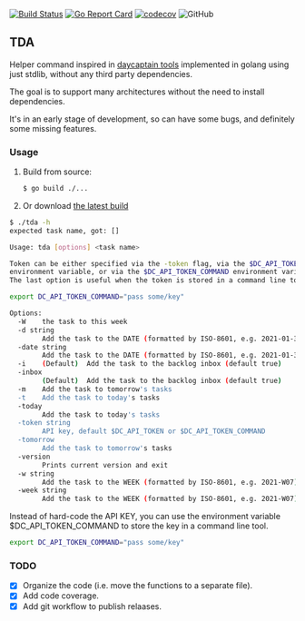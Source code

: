 [![Build Status](https://github.com/daycaptain/daycaptain-tools-go/workflows/Go%20CI/badge.svg)](https://github.com/daycaptain/daycaptain-tools-go/actions?workflow=Go%20CI)
[![Go Report Card](https://goreportcard.com/badge/github.com/daycaptain/daycaptain-tools-go)](https://goreportcard.com/report/github.com/daycaptain/daycaptain-tools-go)
[![codecov](https://codecov.io/gh/daycaptain/daycaptain-tools-go/branch/master/graph/badge.svg?token=8UPQNA4E34)](https://codecov.io/gh/daycaptain/daycaptain-tools-go) 
![GitHub](https://img.shields.io/github/license/daycaptain/daycaptain-tools-go)




## TDA

Helper command inspired in [daycaptain tools](https://github.com/daycaptain/tools/) implemented in golang using just 
stdlib, without any third party dependencies.

The goal is to support many architectures without the need to install dependencies.

It's in an early stage of development, so can have some bugs, and definitely some missing features.

### Usage

1. Build from source:
    ```sh
    $ go build ./...
    ```
2. Or download [the latest build](https://github.com//daycaptain-tools-go/releases)

```sh
$ ./tda -h
expected task name, got: []

Usage: tda [options] <task name>

Token can be either specified via the -token flag, via the $DC_API_TOKEN 
environment variable, or via the $DC_API_TOKEN_COMMAND environment variable.
The last option is useful when the token is stored in a command line tool, e.g.

export DC_API_TOKEN_COMMAND="pass some/key"

Options:
  -W	the task to this week
  -d string
    	Add the task to the DATE (formatted by ISO-8601, e.g. 2021-01-31)
  -date string
    	Add the task to the DATE (formatted by ISO-8601, e.g. 2021-01-31)
  -i	(Default)  Add the task to the backlog inbox (default true)
  -inbox
    	(Default)  Add the task to the backlog inbox (default true)
  -m	Add the task to tomorrow's tasks
  -t	Add the task to today's tasks
  -today
    	Add the task to today's tasks
  -token string
    	API key, default $DC_API_TOKEN or $DC_API_TOKEN_COMMAND
  -tomorrow
    	Add the task to tomorrow's tasks
  -version
    	Prints current version and exit
  -w string
    	Add the task to the WEEK (formatted by ISO-8601, e.g. 2021-W07)
  -week string
    	Add the task to the WEEK (formatted by ISO-8601, e.g. 2021-W07)
```

Instead of hard-code the API KEY, you can use the environment variable $DC_API_TOKEN_COMMAND to store the key in a 
command line tool.

```sh
export DC_API_TOKEN_COMMAND="pass some/key"
```

### TODO

- [x] Organize the code (i.e. move the functions to a separate file).
- [x] Add code coverage.
- [x] Add git workflow to publish relaases.
